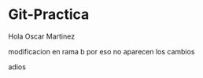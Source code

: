 # Git-Practica

Hola Oscar Martinez 

modificacion en rama b 
por eso no aparecen los cambios 
 

adios

